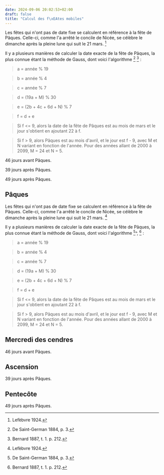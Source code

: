 ```yaml
---
date: 2024-09-06 20:02:53+02:00
draft: false
title: "Calcul des f\xEAtes mobiles"
---
```

  
  
Les fêtes qui n'ont pas de date fixe se calculent en référence à la fête de Pâques. Celle-ci, comme l'a arrêté le concile de Nicée, se célèbre le dimanche après la pleine lune qui suit le 21 mars. [^1]

[^1]: Lefèbvre 1924.

Il y a plusieurs manières de calculer la date exacte de la fête de Pâques, la plus connue étant la méthode de Gauss, dont voici l'algorithme [^2] [^3] :

[^2]: De Saint-German 1884, p. 3.
[^3]: Bernard 1887, t. 1. p. 212.

> a = année % 19

> b = année % 4

> c = année % 7

> d = (19a + M) % 30

> e = (2b + 4c + 6d + N) % 7

> f = d + e

> Si f <= 9, alors la date de la fête de Pâques est au mois de mars et le jour s'obtient en ajoutant 22 à f. 

> Si f > 9, alors Pâques est au mois d'avril, et le jour est f - 9, avec M et N variant en fonction de l'année. Pour des années allant de 2000 à 2099, M = 24 et N = 5.

46 jours avant Pâques.

39 jours après Pâques.

49 jours après Pâques.

## Pâques

Les fêtes qui n'ont pas de date fixe se calculent en référence à la fête de Pâques. Celle-ci, comme l'a arrêté le concile de Nicée, se célèbre le dimanche après la pleine lune qui suit le 21 mars. [^1]

[^1]: Lefèbvre 1924.

Il y a plusieurs manières de calculer la date exacte de la fête de Pâques, la plus connue étant la méthode de Gauss, dont voici l'algorithme [^2]^, [^3] :

[^2]: De Saint-German 1884, p. 3.
[^3]: Bernard 1887, t. 1. p. 212.

> a = année % 19

> b = année % 4

> c = année % 7

> d = (19a + M) % 30

> e = (2b + 4c + 6d + N) % 7

> f = d + e

> Si f <= 9, alors la date de la fête de Pâques est au mois de mars et le jour s'obtient en ajoutant 22 à f. 

> Si f > 9, alors Pâques est au mois d'avril, et le jour est f - 9, avec M et N variant en fonction de l'année. Pour des années allant de 2000 à 2099, M = 24 et N = 5.

## Mercredi des cendres

46 jours avant Pâques.

## Ascension

39 jours après Pâques.

## Pentecôte

49 jours après Pâques.
